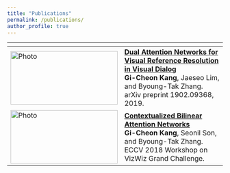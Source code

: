 ```yaml
---
title: "Publications"
permalink: /publications/
author_profile: true
---
```


| <span> | |  
|-|-|
<img src="https://github.com/gicheonkang/gicheonkang.github.io/blob/master/images/DAN-19.png?raw=true" alt="Photo" width="250" height="125" /> | <b>[Dual Attention Networks for Visual Reference Resolution in Visual Dialog](https://arxiv.org/abs/1902.09368)</b> <br> <b>Gi-Cheon Kang</b>, Jaeseo Lim, and Byoung-Tak Zhang. <br> arXiv preprint 1902.09368, 2019. <br>
<img src="https://github.com/gicheonkang/gicheonkang.github.io/blob/master/images/CBAN-18.png?raw=true" alt="Photo" width="250" height="125" />  | <b>[Contextualized Bilinear Attention Networks](https://bi.snu.ac.kr/Publications/Conferences/International/ECCV2018_Workshop_VizWiz_GCKang.pdf)</b><br> <b>Gi-Cheon Kang</b>, Seonil Son, and Byoung-Tak Zhang. <br> ECCV 2018 Workshop on VizWiz Grand Challenge.




